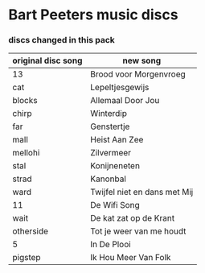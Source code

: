 # Bart Peeters music discs

### discs changed in this pack

| original disc song | new song                     |
| ------------------ | ---------------------------- |
| 13                 | Brood voor Morgenvroeg       |
| cat                | Lepeltjesgewijs              |
| blocks             | Allemaal Door Jou            |
| chirp              | Winterdip                    |
| far                | Genstertje                   |
| mall               | Heist Aan Zee                |
| mellohi            | Zilvermeer                   |
| stal               | Konijneneten                 |
| strad              | Kanonbal                     |
| ward               | Twijfel niet en dans met Mij |
| 11                 | De Wifi Song                 |
| wait               | De kat zat op de Krant       |
| otherside          | Tot je weer van me houdt     |
| 5                  | In De Plooi                  |
| pigstep            | Ik Hou Meer Van Folk         |
